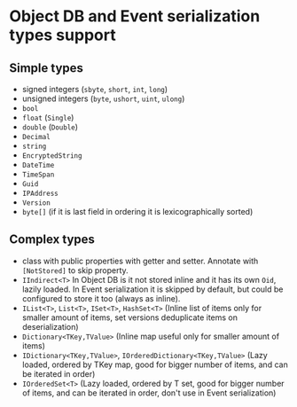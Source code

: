 # Object DB and Event serialization types support

## Simple types

- signed integers (`sbyte`, `short`, `int`, `long`)
- unsigned integers (`byte`, `ushort`, `uint`, `ulong`)
- `bool`
- `float` (`Single`)
- `double` (`Double`)
- `Decimal`
- `string`
- `EncryptedString`
- `DateTime`
- `TimeSpan`
- `Guid`
- `IPAddress`
- `Version`
- `byte[]` (if it is last field in ordering it is lexicographically sorted)

## Complex types

- class with public properties with getter and setter. Annotate with `[NotStored]` to skip property.
- `IIndirect<T>` In Object DB is it not stored inline and it has its own `Oid`, lazily loaded. In Event serialization it is skipped by default, but could be configured to store it too (always as inline).
- `IList<T>`, `List<T>`, `ISet<T>`, `HashSet<T>` (Inline list of items only for smaller amount of items, set versions deduplicate items on deserialization)
- `Dictionary<TKey,TValue>` (Inline map useful only for smaller amount of items)
- `IDictionary<TKey,TValue>`, `IOrderedDictionary<TKey,TValue>` (Lazy loaded, ordered by TKey map, good for bigger number of items, and can be iterated in order)
- `IOrderedSet<T>` (Lazy loaded, ordered by T set, good for bigger number of items, and can be iterated in order, don't use in Event serialization)
